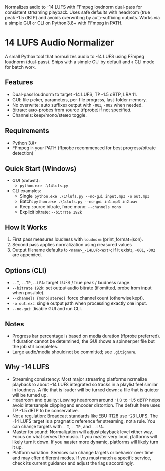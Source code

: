 Normalizes audio to -14 LUFS with FFmpeg loudnorm dual-pass for consistent streaming playback.
Uses safe defaults with headroom (true peak -1.5 dBTP) and avoids overwriting by auto-suffixing outputs.
Works via a simple GUI or CLI on Python 3.8+ with FFmpeg in PATH.

# 14 LUFS Audio Normalizer

A small Python tool that normalizes audio to -14 LUFS using FFmpeg loudnorm (dual-pass). Ships with a simple GUI by default and a CLI mode for batch work.

## Features
- Dual-pass loudnorm to target -14 LUFS, TP -1.5 dBTP, LRA 11.
- GUI: file picker, parameters, per-file progress, last-folder memory.
- No overwrite: auto suffixes output with `-001`, `-002` when needed.
- Bitrate: auto-probes from source (ffprobe) if not specified.
- Channels: keep/mono/stereo toggle.

## Requirements
- Python 3.8+
- FFmpeg in your PATH (ffprobe recommended for best progress/bitrate detection)

## Quick Start (Windows)
- GUI (default):
  - `python.exe .\14lufs.py`
- CLI examples:
  - Single: `python.exe .\14lufs.py --no-gui input.mp3 -o out.mp3`
  - Batch: `python.exe .\14lufs.py --no-gui in1.mp3 in2.wav`
  - Keep source bitrate, force mono: `--channels mono`
  - Explicit bitrate: `--bitrate 192k`

## How It Works
1) First pass measures loudness with `loudnorm` (print_format=json).
2) Second pass applies normalization using measured values.
3) Output filename defaults to `<name>_-14LUFS<ext>`; if it exists, `-001`, `-002` are appended.

## Options (CLI)
- `--I`, `--TP`, `--LRA`: target LUFS / true peak / loudness range.
- `--bitrate 192k`: set output audio bitrate (if omitted, probe from input when possible).
- `--channels {mono|stereo}`: force channel count (otherwise kept).
- `-o out.ext`: single output path when processing exactly one input.
- `--no-gui`: disable GUI and run CLI.

## Notes
- Progress bar percentage is based on media duration (ffprobe preferred). If duration cannot be determined, the GUI shows a spinner per file but the job still completes.
- Large audio/media should not be committed; see `.gitignore`.

## Why -14 LUFS
- Streaming consistency: Most major streaming platforms normalize playback to about -14 LUFS integrated so tracks in a playlist feel similar in loudness. A file that is louder will be turned down; a file that is quieter will be turned up.
- Headroom and quality: Leaving headroom around -1.0 to -1.5 dBTP helps avoid intersample clipping and encoder distortion. The default here uses TP -1.5 dBTP to be conservative.
- Not a regulation: Broadcast standards like EBU R128 use -23 LUFS. The -14 LUFS target is a pragmatic reference for streaming, not a rule. You can change targets with `--I`, `--TP`, and `--LRA`.
- Master for sound: Normalization will adjust playback level either way. Focus on what serves the music. If you master very loud, platforms will likely turn it down. If you master more dynamic, platforms will likely turn it up.
- Platform variation: Services can change targets or behavior over time and may offer different modes. If you must match a specific service, check its current guidance and adjust the flags accordingly.
